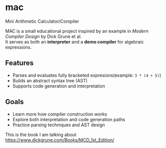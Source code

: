 # mac
Mini Arithmetic Calculator/Compiler

MAC is a small educational project inspired by an example in *Modern Compiler Design* by Dick 
Grune et al.  
It serves as both an **interpreter** and a **demo compiler** for algebraic expressions.

## Features
- Parses and evaluates fully bracketed expresions(example: `3 * (4 + 5)`)
- Builds an abstract syntax tree (AST)
- Supports code generation and interpretation 

## Goals
- Learn more how compiler construction works
- Explore both interpretation and code generation paths
- Practice parsing techniques and AST design


This is the book I am talking about
https://www.dickgrune.com/Books/MCD_1st_Edition/
